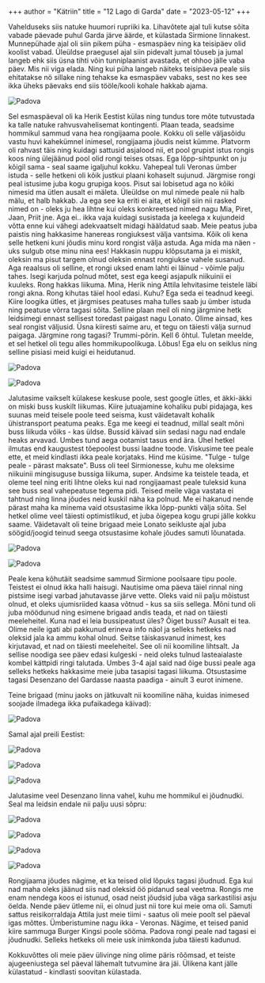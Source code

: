 +++
author = "Kätriin"
title = "12 Lago di Garda"
date = "2023-05-12"
+++

Vahelduseks siis natuke huumori rupriiki ka.
Lihavõtete ajal tuli kutse sõita vabade päevade puhul Garda järve äärde, et külastada Sirmione linnakest. Munnepühade ajal oli siin pikem püha - esmaspäev ning ka teisipäev olid koolist vabad. Üleüldse praegusel ajal siin pidevalt jumal tõuseb ja jumal langeb ehk siis üsna tihti võin tunniplaanist avastada, et ohhoo jälle vaba päev. Mis nii viga elada. Ning kui püha langeb näiteks teisipäeva peale siis ehitatakse nö sillake ning tehakse ka esmaspäev vabaks, sest no kes see ikka üheks päevaks end siis tööle/kooli kohale hakkab ajama. 

![Padova](/images/12-1.jpg)

Sel esmaspäeval oli ka Herik Eestist külas ning tundus tore mõte tutvustada ka talle natuke rahvusvahelisemat kontingenti. Plaan teada, seadsime hommikul sammud vana hea rongijaama poole. Kokku oli selle väljasõidu vastu huvi kahekümnel inimesel, rongijaama jõudis neist kümme. Platvorm oli rahvast täis ning kuidagi sattusid asjalood nii, et pool grupist istus rongis koos ning ülejäänud pool olid rongi teises otsas. Ega lõpp-sihtpunkt on ju kõigil sama - seal saame igaljuhul kokku. Vahepeal tuli Veronas ümber istuda - selle hetkeni oli kõik justkui plaani kohaselt sujunud. Järgmise rongi peal istusime juba kogu grupiga koos. Pisut sai lobisetud aga no kõiki nimesid ma ütlen ausalt ei mäleta. Üleüldse on mul nimede peale nii halb mälu, et halb hakkab. Ja ega see ka eriti ei aita, et kõigil siin nii rasked nimed on - oleks ju hea lihtne kui oleks konkreetsed nimed nagu Mia, Piret, Jaan, Priit jne. Aga ei.. ikka vaja kuidagi susistada ja keelega x kujundeid võtta enne kui vähegi adekvaatselt midagi hääldatud saab. Meie peatus juba paistis ning hakkasime hanereas rongiuksest välja vantsima. Kõik oli kena selle hetkeni kuni jõudis minu kord rongist välja astuda. Aga mida ma näen - uks sulgub otse minu nina ees! Hakkasin nuppu klõpsutama ja ei miskit, oleksin ma pisut targem olnud oleksin ennast rongiukse vahele susanud. Aga reaalsus oli selline, et rongi uksed enam lahti ei läinud - võimle palju tahes. Isegi karjuda polnud mõtet, sest ega keegi asjapulk niikuinii ei kuuleks. Rong hakkas liikuma. Mina, Herik ning Attila lehvitasime teistele läbi rongi akna. Rong kihutas täiel hool edasi. Kuhu? Ega seda ei teadnud keegi. Kiire loogika ütles, et järgmises peatuses maha tulles saab ju ümber istuda ning peatuse võrra tagasi sõita. Selline plaan meil oli ning järgmine hetk leidsimegi ennast sellisest toredast paigast nagu Lonato. Olime ainsad, kes seal rongist väljusid. Üsna kiiresti saime aru, et tegu on täiesti välja surnud paigaga. Järgmine rong tagasi? Trummi-põrin. Kell 6 õhtul. Tuletan meelde, et sel hetkel oli tegu alles hommikupoolikuga. Lõbus! Ega elu on seiklus ning selline pisiasi meid kuigi ei heidutanud. 

![Padova](/images/12-2.JPG)

![Padova](/images/12-3.jpg)

Jalutasime vaikselt külakese keskuse poole, sest google ütles, et äkki-äkki on miski buss kuskilt liikumas. Kiire jutuajamine kohaliku pubi pidajaga, kes suunas meid teisele poole teed seisma, kust väidetavalt kohalik ühistransport peatuma peaks. Ega me keegi ei teadnud, millal sealt mõni buss liikuda võiks - kas üldse. Bussid käivad siin sedasi nagu nad endale heaks arvavad. Umbes tund aega ootamist tasus end ära. Ühel hetkel ilmutas end kaugustest tõepoolest bussi laadne toode. Viskusime tee peale ette, et meid kindlasti ikka peale korjataks. Hind me küsime. "Tulge - tulge peale - pärast maksate". Buss oli teel Sirmionesse, kuhu me oleksime niikuinii mingisuguse bussiga liikuma, super. Andsime ka teistele teada, et oleme teel ning eriti lihtne oleks kui nad rongijaamast peale tuleksid kuna see buss seal vahepeatuse tegema pidi. Teised meile väga vastata ei tahtnud ning linna jõudes neid kuskil näha ka polnud. Me ei hakanud nende pärast maha ka minema vaid otsustasime ikka lõpp-punkti välja sõita. Sel hetkel olime veel täiesti optimistlikud, et juba õigepea kogu grupi jälle kokku saame. Väidetavalt oli teine brigaad meie Lonato seikluste ajal juba söögid/joogid teinud seega otsustasime kohale jõudes samuti lõunatada. 

![Padova](/images/12-4.jpg)

![Padova](/images/12-5.jpg)

Peale kena kõhutäit seadsime sammud Sirmione poolsaare tipu poole. Teistest ei olnud ikka halli haisugi. Nautisime oma päeva täiel rinnal ning pistsime isegi varbad jahutavasse järve vette. Oleks vaid nii palju mõistust olnud, et oleks ujumisriided kaasa võtnud - kus sa siis sellega. Mõni tund oli juba möödunud ning esimene brigaad andis teada, et nad on täiesti meeleheitel. Kuna nad ei leia bussipeatust üles? Õiget bussi? Ausalt ei tea. Olime neile igati abi pakkunud erineva info näol ja selleks hetkeks nad oleksid jala ka ammu kohal olnud. Seitse täiskasvanud inimest, kes kirjutavad, et nad on täiesti meeleheitel. See oli nii koomiline lihtsalt. Ja sellise noodiga see päev edasi kulgeski - neid oleks tulnud lasteaialaste kombel kättpidi ringi talutada. Umbes 3-4 ajal said nad õige bussi peale aga selleks hetkeks hakkasime meie juba tasapisi tagasi liikuma. Otsustasime tagasi Desenzano del Gardasse naasta paadiga - ainult 3 eurot inimene. 

Teine brigaad (minu jaoks on jätkuvalt nii koomiline näha, kuidas inimesed soojade ilmadega ikka pufaikadega käivad):

![Padova](/images/12-6.jpg)

Samal ajal preili Eestist:

![Padova](/images/12-7.jpg)

![Padova](/images/12-8.jpg)

![Padova](/images/12-9.jpg)

Jalutasime veel Desenzano linna vahel, kuhu me hommikul ei jõudnudki. Seal ma leidsin endale nii palju uusi sõpru:

![Padova](/images/12-10.jpg)

![Padova](/images/12-11.jpg)

![Padova](/images/12-12.jpg)

![Padova](/images/12-13.jpg)

Rongijaama jõudes nägime, et ka teised olid lõpuks tagasi jõudnud. Ega kui nad maha oleks jäänud siis nad oleksid öö pidanud seal veetma. Rongis me enam nendega koos ei istunud, osad neist jõudsid juba väga sarkastilisi asju öelda. Nende päev ütleme nii, ei olnud just nii tore kui meie oma oli. Samuti sattus reisikorraldaja Attila just meie tiimi - saatus oli meie poolt sel päeval igas mõttes. 
Ümberistumine nagu ikka - Veronas. Nägime, et teised panid kiire sammuga Burger Kingsi poole sööma. Padova rongi peale nad tagasi ei jõudnudki. Selleks hetkeks oli meie usk inimkonda juba täiesti kadunud. 

Kokkuvõttes oli meie päev ülivinge ning olime päris rõõmsad, et teiste ajugeeniustega sel päeval lähemalt tutvumine ära jäi. Ülikena kant jälle külastatud - kindlasti soovitan külastada.  
